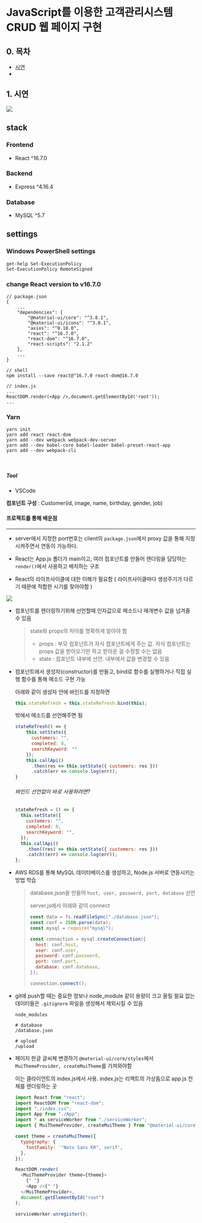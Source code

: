 # JavaScript를 이용한 고객관리시스템 CRUD 웹 페이지 구현

## 0. 목차

- [시연](#1-시연)
-

## 1. 시연

<img src="https://github.com/rlatkd/ManagementSystem/blob/main/assets/preview.gif?raw=true">

## stack

### Frontend

- React ^16.7.0

### Backend

- Express ^4.16.4

### Database

- MySQL ^5.7

## settings

### Windows PowerShell settings

```
get-help Set-ExecutionPolicy
Set-ExecutionPolicy RemoteSigned
```

### change React version to v16.7.0

```
// package.json
{
    ...
    "dependencies": {
        "@material-ui/core": "^3.8.1",
        "@material-ui/icons": "^3.0.1",
        "axios": "^0.18.0",
        "react": "^16.7.0",
        "react-dom": "^16.7.0",
        "react-scripts": "2.1.2"
    },
    ...
}

// shell
npm install --save react@^16.7.0 react-dom@16.7.0

// index.js
...
ReactDOM.render(<App />,document.getElementById('root'));
...
```

### Yarn

```
yarn init
yarn add react react-dom
yarn add --dev webpack webpack-dev-server
yarn add --dev babel-core babel-loader babel-preset-react-app
yarn add --dev webpack-cli
```

<br>

##### Tool

- VSCode

**컴포넌트 구성** : Customer(id, image, name, birthday, gender, job)

#### 프로젝트를 통해 배운점

---

- server에서 지정한 port번호는 client의 `package.json`에서 proxy 값을 통해 지정시켜주면서 연동이 가능하다.

- React는 App.js 폴더가 main이고, 여러 컴포넌트를 만들어 렌더링을 담당하는 `render()`에서 사용하고 배치하는 구조

- React의 라이프사이클에 대한 이해가 필요함 ( 라이프사이클마다 생성주기가 다르기 때문에 적합한 시기를 찾아야함 )

<img src = "https://github.com/rlatkd/ManagementSystem/blob/main/assets/lifeCycle.jpg">

>

- 컴포넌트를 렌더링하기위해 선언할때 인자값으로 메소드나 매개변수 값을 넘겨줄 수 있음

  > state와 props의 차이를 명확하게 알아야 함
  >
  > - props : 부모 컴포넌트가 자식 컴포넌트에게 주는 값. 자식 컴포넌트는 props 값을 받아오기만 하고 받아온 걸 수정할 수는 없음
  > - state : 컴포넌트 내부에 선언. 내부에서 값을 변경할 수 있음

- 컴포넌트에서 생성자(constructor)를 만들고, bind로 함수를 실행하거나 직접 실행 함수를 통해 메소드 구현 가능

  아래와 같이 생성자 안에 바인드를 지정하면

  ```javascript
  this.stateRefresh = this.stateRefresh.bind(this);
  ```

  밖에서 메소드를 선언해주면 됨

  ```javascript
  stateRefresh() => {
      this.setState({
        customers: "",
        completed: 0,
        searchKeyword: ""
      });
      this.callApi()
        .then(res => this.setState({ customers: res }))
        .catch(err => console.log(err));
  }
  ```

  ###### 바인드 선언없이 바로 사용하려면?

  ```javascript
  stateRefresh = () => {
    this.setState({
      customers: "",
      completed: 0,
      searchKeyword: "",
    });
    this.callApi()
      .then((res) => this.setState({ customers: res }))
      .catch((err) => console.log(err));
  };
  ```

- AWS RDS를 통해 MySQL 데이터베이스를 생성하고, Node.js 서버로 연동시키는 방법 학습

  > database.json을 만들어 `host, user, password, port, database` 선언
  >
  > server.js에서 아래와 같이 connect
  >
  > ```javascript
  > const data = fs.readFileSync("./database.json");
  > const conf = JSON.parse(data);
  > const mysql = require("mysql");
  >
  > const connection = mysql.createConnection({
  >   host: conf.host,
  >   user: conf.user,
  >   password: conf.password,
  >   port: conf.port,
  >   database: conf.database,
  > });
  >
  > connection.connect();
  > ```

- git에 push할 때는 중요한 정보나 node_module 같이 용량이 크고 올릴 필요 없는 데이터들은 `.gitignore` 파일을 생성해서 제외시킬 수 있음

  ```
  node_modules

  # database
  /database.json

  # upload
  /upload
  ```

- 페이지 한글 글씨체 변경하기
  `@material-ui/core/styles`에서 `MuiThemeProvider, createMuiTheme`를 가져와야함

  이는 클라이언트의 index.js에서 사용. index.js는 리액트의 가상돔으로 app.js 전체를 렌더링하는 곳

  ```javascript
  import React from "react";
  import ReactDOM from "react-dom";
  import "./index.css";
  import App from "./App";
  import * as serviceWorker from "./serviceWorker";
  import { MuiThemeProvider, createMuiTheme } from "@material-ui/core/styles";

  const theme = createMuiTheme({
    typography: {
      fontFamily: '"Noto Sans KR", serif',
    },
  });

  ReactDOM.render(
    <MuiThemeProvider theme={theme}>
      {" "}
      <App />{" "}
    </MuiThemeProvider>,
    document.getElementById("root")
  );

  serviceWorker.unregister();
  ```
